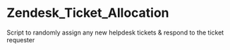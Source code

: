 # Zendesk_Ticket_Allocation
Script to randomly assign any new helpdesk tickets &amp; respond to the ticket requester
